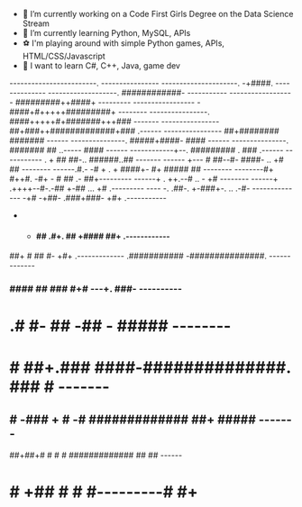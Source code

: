 
- 🔭 I’m currently working on a Code First Girls Degree on the Data Science Stream
- 🌱 I’m currently learning Python, MySQL, APIs
- ⚽ I'm playing around with simple Python games, APIs, HTML/CSS/Javascript
- 🐣 I want to learn C#, C++, Java, game dev

                                                     
 ------------------------.          ---------------- 
 ---------------------.     -+####.   -------------- 
 -------------------.   ############-    ----------- 
 ------------------   #########++####+     --------- 
 -----------------  -####+#+++++#########+  -------- 
 ----------------. ####+++++#+#######+++###  ------- 
 ----------------  ##+###++#############+### .------ 
 ---------------- ##+########        #######  ------ 
 ---------------. #####+####-           ####  ------ 
 ---------------. ####### ##   ..-----  ####  ------ 
 ------------+--. #########    .         ### .------ 
 ----------- .  +  ##      ##-.. ######..##  ------- 
 ------ +--- # ##--#- ####- .. +#       ##  -------- 
 ------.#.- -# + .    + ####+- #+ ##### ##  -------- 
 --------#+ #++#. -#+       -  #  ## .- ##+--------- 
 ------+       . ++.--#    ..  -       +#   -------- 
 ------+ .++++--#-.-##      +-##  ... +#  .--------- 
 ----      -. .##-.   +-###+-.   .. .-#- ----------- 
 --- -+#          -+##-  .###+###-  +#+ .----------- 
 -   + #### ##  .#+.  ##   +####   ##+ .------------ 
   ##+      #  ##       #-       +#+  .------------- 
     .########### -###############.    ------------- 
 ### ####  ##   ### #+#    ---+.  ###-    ---------- 
# .# #-      ##      -##          - #####   -------- 
#  #  ##+.###  ####-##############.  ###  #  ------- 
## #   -###  + #  -# ############# ##+ ##### ------- 
   ##+##+#    #  # # #############  ##   ##   ------ 
  #    #  +## #  #   #---------#       #+   #        
